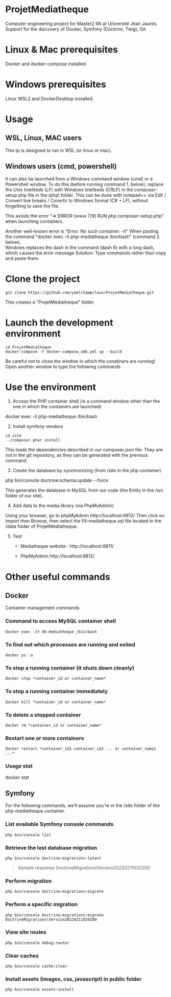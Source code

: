 # ProjetMediatheque
Computer engineering project for Master2 IIN at Université Jean Jaures. 
Support for the discovery of Docker, Symfony (Doctrine, Twig), Git. 

# Linux & Mac prerequisites
Docker and docker-compose installed.

# Windows prerequisites
Linux WSL2 and DockerDesktop installed.

# Usage

## WSL, Linux, MAC users
This tp is designed to run in WSL (or linux or mac).

## Windows users (cmd, powershell)
It can also be launched from a Windows command window (cmd) or a Powershell window.
To do this (before running command 1. below), replace the Unix linefeeds (LF) with Windows linefeeds (CRLF) in the composer-setup.php file in the /php\ folder.
This can be done with notepad++ via Edit / Convert line breaks / Covertir to Windows format (CR + LF), without forgetting to save the file.

This avoids the error "=> ERROR [www 7/9] RUN php composer-setup.php" when launching containers.

Another well-known error is "Error: No such container: -it"
When pasting the command "docker exec -it php-mediatheque /bin/bash" (command 2. below),\
Windows replaces the dash in the command (dash 6) with a long dash, which causes the error message
Solution: Type commands rather than copy and paste them.

# Clone the project

``git clone https://github.com/yaelchampclaux/ProjetMediatheque.git``

This creates a "ProjetMediatheque" folder.

# Launch the development environment 

``cd ProjetMediatheque``\
``docker-compose -f docker-compose_x86.yml up --build``

Be careful not to close the window in which the conatiners are running! 
Open another window to type the following commands

# Use the environment

1. Access the PHP container shell (in a command window other than the one in which the containers are launched)

docker exec -it php-mediatheque /bin/bash

2. Install symfony vendors

``cd site``\
``../composer.phar install``

This loads the dependencies described in our composer.json file. 
They are not in the git repository, as they can be generated with the previous command.

3. Create the database by synchronizing (from /site in the php container) 

php bin/console doctrine:schema:update --force

This generates the database in MySQL from our code (the Entity in the /src folder of our site).

4. Add data to the media library (via PhpMyAdmin) 

Using your browser, go to phpMyAdmin http://localhost:8812/
Then click on Import then Browse, then select the fill-mediatheque.sql file located in the /data folder of ProjetMediatheque.

5. Test

    - Mediatheque website : http://localhost:8811/

    - PhpMyAdmin http://localhost:8812/

# Other useful commands

## Docker 

Container management commands

### Command to access MySQL container shell

``docker exec -it db-mediatheque /bin/bash``

### To find out which processes are running and exited

``docker ps -a``

### To stop a running container (it shuts down cleanly)

``docker stop *container_id or container_name*``

### To stop a running container immediately

``docker kill *container_id or container_name*``

### To delete a stopped container

``docker rm *container_id or container_name*``

### Restart one or more containers

``docker restart *container_id1 container_id2 ... or container_name1 ...*``

### Usage stat

docker stat

## Symfony 

For the following commands, we'll assume you're in the /site folder of the php-mediatheque container. 

### List available Symfony console commands

``php bin/console list``

### Retrieve the last database migration

``php bin/console doctrine:migrations:latest``
> Sample response DoctrineMigrations\Version20220211020200

### Perform migration

``php bin/console doctrine:migrations:migrate``

### Perform a specific migration

``php bin/console doctrine:migrations:migrate DoctrineMigrations\Version20220211020200``

### View site routes

``php bin/console debug:router``

### Clear caches 

``php bin/console cache:clear``

### Install assets (images, css, javascript) in public folder

``php bin/console assets:install``



